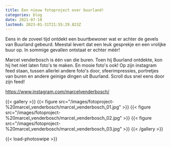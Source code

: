 ```yaml
---
title: Een nieuw fotoproject over buurland!
categories: blog
date: 2021-07-10
lastmod: 2023-01-31T21:55:29.823Z
---
```

Eens in de zoveel tijd ontdekt een buurtbewoner wat er achter de gevels van Buurland gebeurd. Meestal levert dat een leuk gesprekje en een vrolijke buur op. In sommige gevallen ontstaat er echter méér! 

Marcel venderbosch is één van die buren. Toen hij Buurland ontdekte, kon hij het niet laten foto's te maken. En mooie foto's ook! Op zijn instagram feed staan, tussen allerlei andere foto's door, sfeerimpressies, portretjes van buren en andere geinige dingen uit Buurland. Scroll dus snel eens door zijn feed! 

https://www.instagram.com/marcelvenderbosch/


{{< gallery >}}
  {{< figure src="/images/fotoproject-%20marcel_venderbosch/marcel_venderbosch_01.jpg" >}}
  {{< figure src="/images/fotoproject-%20marcel_venderbosch/marcel_venderbosch_02.jpg" >}}
  {{< figure src="/images/fotoproject-%20marcel_venderbosch/marcel_venderbosch_03.jpg" >}}
{{< /gallery >}}

<!--more-->

{{< load-photoswipe >}}
